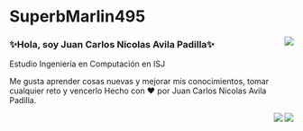 # SuperbMarlin495

<img align="right" src="https://github-readme-stats.vercel.app/api/top-langs/?username=SuperbMarlin495&langs_count=15&theme=tokyonight">

### ✨Hola, soy Juan Carlos Nicolas Avila Padilla✨
Estudio Ingeniería en Computación en ISJ

Me gusta aprender cosas nuevas y mejorar mis conocimientos, tomar cualquier reto y vencerlo
Hecho con ❤️ por Juan Carlos Nicolas Avila Padilla.<br>

<!-- ### Contacto -->

<div>
  <p>
    <img align="right" src="https://github-readme-stats.vercel.app/api?username=SuperbMarlin495&show_icons=true&theme=tokyonight">
  </p>
</div>

<div>
  <p align="center">
      <img align="right" src="https://github-profile-trophy.vercel.app/?username=SuperbMarlin495&theme=tokyonight">
   </p>
</div>

<!--[![My GitHub Stats](https://github-readme-stats.vercel.app/api/?username=SuperbMarlin495&count_private=true&theme=tokyonight&showicons=true)]() !-->

<!--
**SuperbMarlin495/SuperbMarlin495** is a ✨ _special_ ✨ repository because its `README.md` (this file) appears on your GitHub profile.

Here are some ideas to get you started:

- 🔭 I’m currently working on ...
- 🌱 I’m currently learning ...
- 👯 I’m looking to collaborate on ...
- 🤔 I’m looking for help with ...
- 💬 Ask me about ...
- 📫 How to reach me: ...
- 😄 Pronouns: ...
- ⚡ Fun fact: ...
-->
